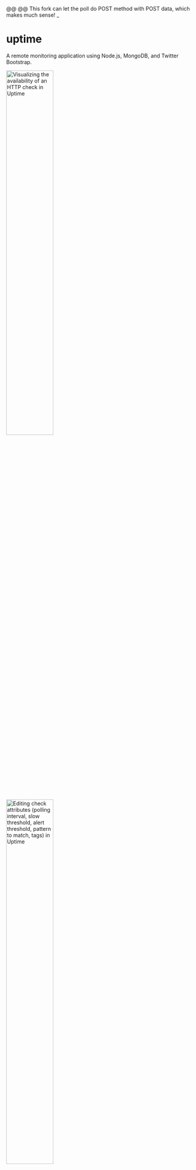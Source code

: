 
@@   @@     This fork can let the poll do POST method with POST data, which makes much sense!
   _

uptime
======

A remote monitoring application using Node.js, MongoDB, and Twitter Bootstrap.

<img src="https://raw.github.com/fzaninotto/uptime/downloads/check_details.png" title="Visualizing the availability of an HTTP check in Uptime" width="50%" valign="top" />
<img src="https://raw.github.com/fzaninotto/uptime/downloads/check_form.png" title="Editing check attributes (polling interval, slow threshold, alert threshold, pattern to match, tags) in Uptime" width="50%" valign="top" />

You can watch a [demo screencast on Vimeo](https://vimeo.com/39302164).

Features
--------

* Monitor thousands of websites (powered by [Node.js asynchronous programming](http://redotheweb.com/2012/01/23/nodejs-for-php-programmers-1-event-driven-programming-and-pasta.html))
* Tweak frequency of monitoring on a per-check basis, up to the second
* Check the presence of a pattern in the response body
* Receive notifications whenever a check goes down
  * On screen (powered by [socket.io](http://socket.io/))
  * By email
  * On the console
* Record availability statistics for further reporting (powered by [MongoDB](http://www.mongodb.org/))
* Detailed uptime reports with animated charts (powered by [Flotr2](http://www.humblesoftware.com/flotr2/))
* Monitor availability, responsiveness, average response time, and total uptime/downtime
* Get details about failed checks (HTTP error code, etc.)
* Group checks by tags and get reports by tag
* Familiar web interface (powered by [Twitter Bootstrap 2.0](http://twitter.github.com/bootstrap/index.html))
* Complete API for integration with third-party monitoring services
* Powerful plugin system to ease extension and customization
* Easy installation and zero administration

Installing Uptime
-----------------

Uptime 3.2 requires Node.js 0.10 and MongoDB 2.1. Older versions provide compatibility with Node 0.8 (Uptime v3.1) and 0.6 (Uptime v1.4).

To install from GitHub, clone the repository and install dependencies using `npm`:

```sh
$ git clone git://github.com/fzaninotto/uptime.git
$ cd uptime
$ npm install
```

Lastly, start the application with:

```sh
$ node app
```

Upgrading From a 2.0 Install
----------------------------

If you have been using uptime 1.0 or 2.0, you have to execute the migration script before using the new release.

```sh
$ node models/migrations/upgrade2to3
```

Adding Checks
-------------

By default, the web UI runs on port 8082, so just browse to 

    http://localhost:8082/

And you're ready to begin. Create your first check by entering an URL, wait for the first ping, and you'll soon see data flowing through your charts!

Configuring
-----------

Uptime uses [node-config](https://github.com/lorenwest/node-config) to allow YAML configuration and environment support. Here is the default configuration, taken from `config/default.yaml`:

```yaml
url:        'http://localhost:8082'

mongodb:
  server:   localhost
  database: uptime
  user:     root 
  password:
  connectionString:       # alternative to setting server, database, user and password separately

monitor:
  name:                   origin
  apiUrl:                 'http://localhost:8082/api' # must be accessible without a proxy
  pollingInterval:        10000      # ten seconds
  timeout:                5000       # five seconds
  userAgent:              NodeUptime/2.0 (https://github.com/fzaninotto/uptime)

analyzer:
  updateInterval:         60000      # one minute
  qosAggregationInterval: 600000     # ten minutes
  pingHistory:            8035200000 # three months

autoStartMonitor: true

plugins:
  - ./plugins/console
  - ./plugins/patternMatcher
  - ./plugins/httpOptions
  # - ./plugins/email
```

To modify this configuration, create a `development.yaml` or a `production.yaml` file in the same directory, and override just the settings you need. For instance, to run Uptime on port 80 in production, create a `production.yaml` file as follows:

```yaml
url: 'http://myDomain.com'
```

Node that Uptime works great behind a proxy - it uses the `http_proxy` environment variable transparently.

Architecture
------------

Uptime is composed of two services: a webapp (in `app.js`), and a polling monitor (in `monitor.js)`. For your convenience, the two services start together when you call `node app`.

<img src="https://raw.github.com/fzaninotto/uptime/downloads/architecture.png" title="Uptime architecture" />

However, heavily browsing the webapp may slow down the whole server - including the polling monitor. In other terms, using the application can influence the uptime measurements. To avoid this effect, it is recommended to run the polling monitor in a separate process.

To that extent, set the `autoStartMonitor` setting to `false` in the `production.yaml`, and launch the monitor by hand:

```sh
$ node monitor &
$ node app
```

You can also run the monitor in a different server. This second server must be able to reach the API of the webapp server: set the `monitor.apiUrl` setting accordingly in the `production.yaml` file of the monitor server.

Monitoring From Various Locations
---------------------------------

You can even run several monitor servers in several datacenters to get average response time. In that case, make sure you set a different `monitor.name` setting for all monitor servers to be able to tell which server make a particular ping.

Using Plugins
-------------

Plugins can add more notification types, more poller types, new routes to the webapp, etc. Uptime currently bundles three plugins:

 * [`console`](https://github.com/fzaninotto/uptime/blob/master/plugins/console/index.js): log pings and events in the console in real time
 * [`email`](https://github.com/fzaninotto/uptime/blob/master/plugins/email/index.js): notify events (up, down pause) by email
 * [`patternMatcher`](https://github.com/fzaninotto/uptime/blob/master/plugins/patternMatcher/index.js): allow HTTP & HTTPS pollers to test the response body against a pattern
 * [`httpOptions`](https://github.com/fzaninotto/uptime/blob/master/plugins/httpOptions/index.js): add custom HTTP options and headers to HTTP and HTTPS checks (e.g. to allow self-signed certificate on HTTPS, custom headers, custom HTTP methods, ...)
 * [`basicAuth`](https://github.com/fzaninotto/uptime/blob/master/plugins/basicAuth/index.js): add HTTP Basic Access Authentication to the dashboard and API applications

To enable plugins, just add a line to the `plugins:` section of the configuration file.
Three of the bundled plugins are already enabled by default:

```yaml
# in config/default.yaml
plugins:
  - ./plugins/console
  - ./plugins/patternMatcher
  - ./plugins/httpOptions
  # - ./plugins/email
  # - ./plugins/basicAuth
```

You can override these settings in your environment configuration, for instance:

```yaml
# in config/production.yaml
# disable the console plugin and enable the email plugin
plugins:
  # - ./plugins/console
  - ./plugins/patternMatcher
  - ./plugins/httpOptions
  - ./plugins/email
  # - ./plugins/basicAuth
```

Third-party plugins:

 * [`webhooks`](https://github.com/mintbridge/uptime-webhooks): notify events to an URL by sending an HTTP POST request 
 * [`campfire`](https://gist.github.com/dmathieu/5592418): notify events to Campfire
 * [`pushover`](https://gist.github.com/xphyr/5994345): Notify events to mobile devices

Writing Plugins
---------------

A plugin is a simple Node.js module which hooks into predefined extension points. Uptime automatically requires plugin modules when starting the webapp and the monitor, and tries to call the two following functions:

* `initWebApp(options)` when starting the webapp
* `initMonitor(options)` when starting the monitor

Check the [app.js](https://github.com/fzaninotto/uptime/blob/master/app.js#L97) and [monitor.js](https://github.com/fzaninotto/uptime/blob/master/monitor.js#L8) to see a detail of the options passed to each hook. Also, check the code of existing plugins to understand how they can add new pollers, new notification types, etc.

For instance, if you had to recreate a simple version of the `console` plugin, you could write it as follows:

```js
// in plugins/console/index.js
var CheckEvent = require('../../models/checkEvent');
exports.initWebapp = function() {
  CheckEvent.on('afterInsert', function(checkEvent) {
    checkEvent.findCheck(function(err, check) {
      console.log(new Date() + check.name + checkEvent.isGoDown ? ' goes down' : ' goes back up');
    });
  });
}
```
All Uptime entities emit lifecycle events that you can listen to on the Model class. These events are `beforeInsert`, `afterInsert`, `beforeUpdate`, `afterUpdate`, `beforeSave` (called for both inserts and updates), `afterSave` (called for both inserts and updates), `beforeRemove`, and `afterRemove`. For more information about these events, check the [mongoose-lifecycle](https://github.com/fzaninotto/mongoose-lifecycle) plugin.

API
---------------

All API requests should be prefixed with `api`.
The API response always uses the `application/json` mimetype.
API requests do not require authentication.

Example of a valid API request:

`GET http://example.com/api/checks`

Example for a valid API request using curl :

`curl -i -H "Accept: application/json" -X PUT -d "name=example" -d "url=http://mysite.com" -d "interval=120" http://example.com/api/checks`

### Status codes

The API is designed to return different status codes :

* `200 Ok` : The request was successful, the resource(s) itself is returned as JSON
* `400 Bad Request` : An attribute of the API request is invalid or missing (e.g. the url of a check is missing)
* `404 Not Found` : A resource could not be accessed (e.g. a check ID could not be found)
* `500 Server Error` : Something went wrong on the server side (e.g. a check could not be saved in database)

### CRUD routes

#### `GET /checks`

Return a list of all checks

#### `GET /checks/needingPoll`

Return a list of checks that need a poll (i.e. not paused, plus new or last tested > interval set between tests)

#### `GET /checks/:id`

Return a single check

Parameter :

* `id` : (required) Id of the check

Ex: `http://localhost:8082/api/checks/527a25bdc9de6e0000000004`

#### `GET /checks/:id/pause`

Toggle the status (isPaused) of a check

Parameter :

* `id` : (required) Id of the check

Ex: `http://localhost:8082/api/checks/527a25bdc9de6e0000000004/pause`

#### `PUT /check/:id/test`

Updates the last checked date for a check. Used to avoid double check when a target is slow.
Return the number of affected records in the database (1 or 0).

Parameter :

* `id` : (required) Id of the check

Ex: `http://localhost:8082/api/checks/527a25bdc9de6e0000000004/test`

#### `GET /pings`

Return a list of all pings

Parameters :

* `?page=1` : (optional) Paginate results by 50
* `?check=:id` : (optional) Return only the pings for a given check

Ex: `http://localhost:8082/api/pings?check=527a25bdc9de6e0000000004`

#### `GET /pings/events`

Return a list of events (CheckEvent) aggregated by day, limited to the latest week, and to 100 results

#### `POST /pings`

Create a ping for a check, if the check exists and is not already polled

Parameters :

* `checkId` : (required) Id of the check
* `status` : (required)  Status
* `timestamp` : (optional) Date of polling
* `time` : (required) Response time
* `name` : (optional) Monitor name
* `error` : (optional)
* `details` : (optional)

#### `GET /tags`

Return list of all tags

#### `GET /tags/:name`

Return a single tag

Parameter :

* `name` : (required) name of the tag

Ex: `http://localhost:8082/tags/good`

#### `PUT /checks`

Create a new check and return it

Parameters :

* `url` : (required) Url of the check
* `name` : (optional) Name of the check - if empty, url will be set as check name
* `interval` : (optional) Interval of polling
* `maxTime` : (optional) Slow threshold
* `isPaused` : (optional) Status of polling
* `alertTreshold` : (optional) set the threshold of failed pings that will create an alert
* `tags` : (optional) list of tags (comma-separated values)
* `type` : (optional) type of check (auto|http|https|udp)

#### `POST /checks/:id`

Update a check and return it

Parameters :

* `id` : (required) Id of the check
* `url` : (optional) Url of the check
* `name` : (optional) Name of the check - if empty, url will be set as check name
* `interval` : (optional) Interval of polling
* `maxTime` : (optional) Slow threshold
* `isPaused` : (optional) Status of polling
* `alertTreshold` : (optional) set the threshold of failed pings that will create an alert
* `tags` : (optional) list of tags (comma-separated values)
* `type` : (optional) type of check - values : `auto`|`http`|`https`|`udp`

Ex: `http://localhost:8082/api/checks/527a25bdc9de6e0000000004`

#### `DELETE /checks/:id`

Delete a check

Parameters :

* `id` : (required) Id of the check

Ex: `http://localhost:8082/api/checks/527a25bdc9de6e0000000004`

### Statistics routes

#### `GET /checks/:id/stat/:period/:timestamp`

Return check stats for a period

Parameters :

   * `id` : (required) Id of the check
   * `period` : (required) Period - values :  `hour`|`day`|`month`|`year`
   * `timestamp` : (required) Start date (timestamp)

Ex: `http://localhost:8082/api/checks/527a25bdc9de6e0000000004/stat/day/1383260400000`

#### `GET /checks/:id/stats/:type`

Return check stats for a period

Parameters :

* `id` : (required) Id of the check
* `type` : (required) Period - values :  `hour`|`day`|`month`|`year`
* `?begin=` : (required) Start date (timestamp)
* `?end=` : (required) End date (timestamp)

Ex: `http://localhost:8082/api/checks/527a25bdc9de6e0000000004/stats/month?begin=1383260400000&end=1385852399999`

#### `GET /tags/:name/checks/:period/:timestamp`

Return tag stats for a period, joined by checks

Parameters :

* `name` : (required) Name of the tag
* `period` : (required) Period - values :  `hour`|`day`|`month`|`year`
* `timestamp` : (required) Start date (timestamp)

Ex: `http://localhost:8082/api/tags/good/checks/month/1384816432099`

#### `GET /tags/:name/stat/:period/:timestamp`

Return tag stats for a period

Parameters :

* `name` : (required) Name of the tag
* `period` : (required) Period - values :  `hour`|`day`|`month`|`year`
* `timestamp` : (required) Start date (timestamp)

Ex: `http://localhost:8082/api/tags/good/stat/month/1383260400000`

#### `GET /tags/:name/stats/:type`

Return tag stats for a period

Parameters :

* `name` : (required) Name of the tag
* `type` : (required) Period - values :  `day`|`month`|`year`
* `?begin=` : (required) Start date (timestamp)
* `?end=` : (required) End date (timestamp)

Ex: `http://localhost:8082/api/tags/good/stats/month?begin=1383260400000&end=1385852399999`

### Event routes

#### `GET /checks/:id/events`

Return the list of all events for the check

Parameter :

* `id` : (required) Id of the check

Ex: `http://localhost:8082/api/checks/527a25bdc9de6e0000000004/events`

#### `GET /tags/:name/events`

Return the list of all events associated to the tag

Parameter :

* `name` : (required) Name of the tag
* `?begin=` : (optional) Start date (timestamp)
* `?end=` : (optional) End date (timestamp)

Ex: `http://localhost:8082/api/tags/good/events?begin=1383260400000&end=1385852399999`

Support and Discussion
----------------------

Join the [node-uptime](https://groups.google.com/d/forum/node-uptime) Google Group to discuss features, bugs and use cases related to Uptime.

License
-------

The Uptime code is free to use and distribute, under the [MIT license](https://raw.github.com/fzaninotto/uptime/master/LICENSE).

Uptime uses third-party libraries:

* [NodeJS](http://nodejs.org/), licensed under the [MIT License](https://github.com/joyent/node/blob/master/LICENSE#L5-22),
* [Socket.io](http://socket.io/), licensed under the [MIT License](https://github.com/LearnBoost/socket.io/blob/master/Readme.md),
* [MongooseJS](http://mongoosejs.com/), licensed under the [MIT License](https://github.com/LearnBoost/mongoose/blob/master/README.md),
* [jQuery](http://jquery.com/), licensed under the [MIT License](http://jquery.org/license),
* [TwitterBootstrap](http://twitter.github.com/bootstrap/), licensed under the [Apache License v2.0](http://www.apache.org/licenses/LICENSE-2.0),
* [Flotr2](http://www.humblesoftware.com/flotr2/), licensed under the [MIT License](https://github.com/HumbleSoftware/Flotr2/blob/master/LICENSE).
* [Favicon](http://www.alexpeattie.com/projects/justvector_icons/), distributed under the [Free Art License](http://artlibre.org/licence/lal/en).

If you like the software, please help improving it by contributing PRs on the [GitHub project](https://github.com/fzaninotto/uptime)!

TODO
----

* Account for scheduled maintenance (and provide two QoS calculations: with and without scheduled maintenance)
* Allow for JavaScript execution in the monitored resources by using a headless browser (probably zombie.js)
* Unit tests
